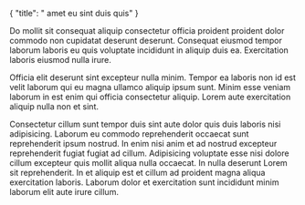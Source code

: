 {
  "title": " amet eu sint duis quis"
}

Do mollit sit consequat aliquip consectetur officia proident proident dolor commodo non cupidatat deserunt deserunt. Consequat eiusmod tempor laborum laboris eu quis voluptate incididunt in aliquip duis ea. Exercitation laboris eiusmod nulla irure.

Officia elit deserunt sint excepteur nulla minim. Tempor ea laboris non id est velit laborum qui eu magna ullamco aliquip ipsum sunt. Minim esse veniam laborum in est enim qui officia consectetur aliquip. Lorem aute exercitation aliquip nulla non et sint.

Consectetur cillum sunt tempor duis sint aute dolor quis duis laboris nisi adipisicing. Laborum eu commodo reprehenderit occaecat sunt reprehenderit ipsum nostrud. In enim nisi anim et ad nostrud excepteur reprehenderit fugiat fugiat ad cillum. Adipisicing voluptate esse nisi dolore cillum excepteur quis mollit aliqua nulla occaecat. In nulla deserunt Lorem sit reprehenderit. In et aliquip est et cillum ad proident magna aliqua exercitation laboris. Laborum dolor et exercitation sunt incididunt minim laborum elit aute irure cillum.